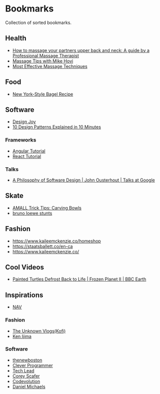 # Bookmarks

Collection of sorted bookmarks.

## Health

- [How to massage your partners upper back and neck: A guide by a Professional Massage Therapist](https://www.youtube.com/watch?v=sP5SmDftmQo&t=6s)
- [Massage Tips with Mike Hovi](https://www.youtube.com/watch?v=v_ki24JVkgU)
- [Most Effective Massage Techniques](https://www.youtube.com/watch?v=E6twzRRJEkY)

## Food

- [New York-Style Bagel Recipe](https://www.sophisticatedgourmet.com/2009/10/new-york-style-bagel-recipe/)

## Software

- [Design Joy](https://www.designjoy.co/#plans)
- [10 Design Patterns Explained in 10 Minutes](https://www.youtube.com/watch?v=tv-_1er1mWI&t=139s)

### Frameworks

- [Angular Tutorial](https://www.youtube.com/playlist?list=PLC3y8-rFHvwhBRAgFinJR8KHIrCdTkZcZ)
- [React Tutorial](https://www.youtube.com/playlist?list=PLC3y8-rFHvwgg3vaYJgHGnModB54rxOk3)

### Talks

- [A Philosophy of Software Design | John Ousterhout | Talks at Google](https://www.youtube.com/watch?v=bmSAYlu0NcY&t=3002s)

## Skate

- [AMALL Trick Tips: Carving Bowls](https://www.youtube.com/watch?v=jz8nMScAT-4)
- [bruno loewe stunts](https://www.youtube.com/watch?v=p8CRjNLrres)

## Fashion

- https://www.kaileemckenzie.co/homeshop
- https://staatsballett.co/en-ca
- https://www.kaileemckenzie.co/

## Cool Videos

- [Painted Turtles Defrost Back to Life | Frozen Planet II | BBC Earth](https://www.youtube.com/watch?v=NwGHJTk3W3U)

## Inspirations

- [NAV](<https://en.wikipedia.org/wiki/Nav_(rapper)>)

### Fashion

- [The Unknown Vlogs(Kofi)](https://www.youtube.com/@unknownvlogs)
- [Ken Ijima](https://www.youtube.com/@iwantvag69)

### Software

- [thenewboston](https://www.youtube.com/@thenewboston)
- [Clever Programmer](https://www.youtube.com/@CleverProgrammer)
- [Tech Lead](https://www.youtube.com/@TechLead)
- [Corey Scafer](https://www.youtube.com/@coreyms)
- [Codevolution](https://www.youtube.com/@Codevolution)
- [Daniel Michaels]()
